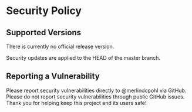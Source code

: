 # Security Policy

## Supported Versions

There is currently no official release version.

Security updates are applied to the HEAD of the master branch.

## Reporting a Vulnerability

Please report security vulnerabilities directly to @merlindcpohl via GitHub.
Please do not report security vulnerabilities through public GitHub issues.
Thank you for helping keep this project and its users safe!
